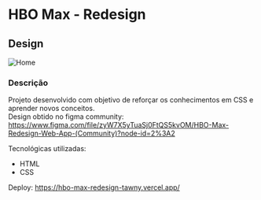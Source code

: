  <h1> HBO Max - Redesign </h1>
 
 <h2> Design </h2> 
 
 ![Home](https://user-images.githubusercontent.com/93101033/173259411-7f3fe7d2-24e0-4575-ae7a-4bf1d0bcaa9a.jpg)

### Descrição 
Projeto desenvolvido com objetivo de reforçar os conhecimentos em CSS e aprender novos conceitos. <br>
Design obtido no figma community: https://www.figma.com/file/zyW7X5yTuaSj0FtQS5kvOM/HBO-Max-Redesign-Web-App-(Community)?node-id=2%3A2

 Tecnológicas utilizadas:

- HTML
- CSS

Deploy: https://hbo-max-redesign-tawny.vercel.app/
